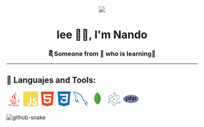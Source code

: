 <div id="header" align="center">
    <img src="https://i.pinimg.com/originals/15/e7/e3/15e7e300166c962d3b8a22f60b5cac9e.gif" width=750px">
    <h1 align="center">Iee 👋🏼, I'm Nando</h1>
    <h3 align="center">ຊື່ Someone from 🥘 who is learning🌱</h3>
</div>
<hr/>
<div align="left">
    <h2>🔨 Languajes and Tools:</h2>
    <div align="left">
        <img src="https://github.com/devicons/devicon/blob/master/icons/java/java-plain.svg" width="40" heigth="40" />
       <!-- <img src="https://github.com/devicons/devicon/blob/master/icons/android/android-plain.svg" width="40" heigth="40" /> -->
        <img src="https://github.com/devicons/devicon/blob/master/icons/javascript/javascript-plain.svg" width="40" heigth="40" />
        <img src="https://github.com/devicons/devicon/blob/master/icons/html5/html5-plain.svg" width="40" heigth="40" />
        <img src="https://github.com/devicons/devicon/blob/master/icons/css3/css3-plain.svg" width="40" heigth="40" />
        <img src="https://github.com/devicons/devicon/blob/master/icons/mysql/mysql-plain.svg" width="40" heigth="40" />
        <img src="https://github.com/devicons/devicon/blob/master/icons/mongodb/mongodb-original.svg" width="40" heigth="40" />
        <img src="https://github.com/devicons/devicon/blob/master/icons/electron/electron-original.svg" width="40" heigth="40" /> 
        <img src="https://github.com/devicons/devicon/blob/master/icons/php/php-original.svg" width="40" heigth="40" />
    </div>
</div>
<br/>

<picture>
  <source media="(prefers-color-scheme: dark)" srcset="github-snake-dark.svg" />
  <source media="(prefers-color-scheme: light)" srcset="github-snake.svg" />
  <img alt="github-snake" src="github-snake.svg" />
</picture>


